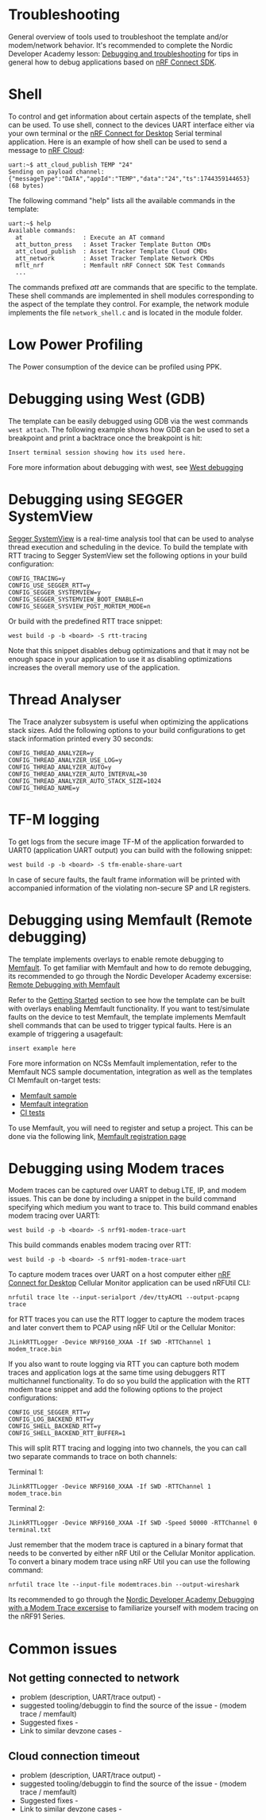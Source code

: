 # Troubleshooting
General overview of tools used to troubleshoot the template and/or modem/network behavior.
It's recommended to complete the Nordic Developer Academy lesson: [Debugging and troubleshooting](https://academy.nordicsemi.com/courses/nrf-connect-sdk-intermediate/lessons/lesson-2-debugging/) for tips in general how to debug applications based on [nRF Connect SDK](https://github.com/nrfconnect/sdk-nrf).

# Shell
To control and get information about certain aspects of the template, shell can be used.
To use shell, connect to the devices UART interface either via your own terminal or the [nRF Connect for Desktop](https://www.nordicsemi.com/Products/Development-tools/nRF-Connect-for-Desktop) Serial terminal application.
Here is an example of how shell can be used to send a message to [nRF Cloud](https://nrfcloud.com):

```
uart:~$ att_cloud_publish TEMP "24"
Sending on payload channel: {"messageType":"DATA","appId":"TEMP","data":"24","ts":1744359144653} (68 bytes)
```

The following command "help" lists all the available commands in the template:

```
uart:~$ help
Available commands:
  at                 : Execute an AT command
  att_button_press   : Asset Tracker Template Button CMDs
  att_cloud_publish  : Asset Tracker Template Cloud CMDs
  att_network        : Asset Tracker Template Network CMDs
  mflt_nrf           : Memfault nRF Connect SDK Test Commands
  ...
```

The commands prefixed *att* are commands that are specific to the template.
These shell commands are implemented in shell modules corresponding to the aspect of the template they control.
For example, the network module implements the file `network_shell.c` and is located in the module folder.

# Low Power Profiling
The Power consumption of the device can be profiled using PPK.

# Debugging using West (GDB)
The template can be easily debugged using GDB via the west commands `west attach`.
The following example shows how GDB can be used to set a breakpoint and print a backtrace once the breakpoint is hit:

```
Insert terminal session showing how its used here.
```

Fore more information about debugging with west, see [West debugging](https://docs.zephyrproject.org/latest/develop/west/build-flash-debug.html#debugging-west-debug-west-debugserver)

# Debugging using SEGGER SystemView
[Segger SystemView](https://www.segger.com/products/development-tools/systemview/) is a real-time analysis tool that can be used to analyse thread execution and scheduling in the device.
To build the template with RTT tracing to Segger SystemView set the following options in your build configuration:

```
CONFIG_TRACING=y
CONFIG_USE_SEGGER_RTT=y
CONFIG_SEGGER_SYSTEMVIEW=y
CONFIG_SEGGER_SYSTEMVIEW_BOOT_ENABLE=n
CONFIG_SEGGER_SYSVIEW_POST_MORTEM_MODE=n

```

Or build with the predefined RTT trace snippet:

```
west build -p -b <board> -S rtt-tracing
```

Note that this snippet disables debug optimizations and that it may not be enough space in your application to use it as disabling optimizations increases the overall memory use of the application.

# Thread Analyser
The Trace analyzer subsystem is useful when optimizing the applications stack sizes.
Add the following options to your build configurations to get stack information printed every 30 seconds:

```
CONFIG_THREAD_ANALYZER=y
CONFIG_THREAD_ANALYZER_USE_LOG=y
CONFIG_THREAD_ANALYZER_AUTO=y
CONFIG_THREAD_ANALYZER_AUTO_INTERVAL=30
CONFIG_THREAD_ANALYZER_AUTO_STACK_SIZE=1024
CONFIG_THREAD_NAME=y
```

# TF-M logging
To get logs from the secure image TF-M of the application forwarded to UART0 (application UART output) you can build with the following snippet:

```
west build -p -b <board> -S tfm-enable-share-uart
```

In case of secure faults, the fault frame information will be printed with accompanied information of the violating non-secure SP and LR registers.

# Debugging using Memfault (Remote debugging)
The template implements overlays to enable remote debugging to [Memfault](https://memfault.com/).
To get familiar with Memfault and how to do remote debugging, its recommended to go through the Nordic Developer Academy excersise: [Remote Debugging with Memfault](https://academy.nordicsemi.com/courses/nrf-connect-sdk-intermediate/lessons/lesson-2-debugging/topic/exercise-4-remote-debugging-with-memfault/)

Refer to the [Getting Started](getting_started.md) section to see how the template can be built with overlays enabling Memfault functionality.
If you want to test/simulate faults on the device to test Memfault, the template implements Memfault shell commands that can be used to trigger typical faults.
Here is an example of triggering a usagefault:

```
insert example here
```

Fore more information on NCSs Memfault implementation, refer to the Memfault NCS sample documentation, integration as well as the templates CI Memfault on-target tests:

* [Memfault sample](https://docs.nordicsemi.com/bundle/ncs-latest/page/nrf/samples/debug/memfault/README.html)
* [Memfault integration](https://docs.nordicsemi.com/bundle/ncs-latest/page/nrf/libraries/debug/memfault_ncs.html)
* [CI tests](Asset-Tracker-Template/tests/on_target/tests/test_functional/test_memfault.py)

To use Memfault, you will need to register and setup a project.
This can be done via the following link, [Memfault registration page](https://app.memfault.com/register-nordic)

# Debugging using Modem traces
Modem traces can be captured over UART to debug LTE, IP, and modem issues.
This can be done by including a snippet in the build command specifying which medium you want to trace to.
This build command enables modem tracing over UART1:

```
west build -p -b <board> -S nrf91-modem-trace-uart
```

This build commands enables modem tracing over RTT:

```
west build -p -b <board> -S nrf91-modem-trace-uart
```

To capture modem traces over UART on a host computer either [nRF Connect for Desktop](https://www.nordicsemi.com/Products/Development-tools/) Cellular Monitor application can be used nRFUtil CLI:

```
nrfutil trace lte --input-serialport /dev/ttyACM1 --output-pcapng trace
```

for RTT traces you can use the RTT logger to capture the modem traces and later convert them to PCAP using nRF Util or the Cellular Monitor:

```
JLinkRTTLogger -Device NRF9160_XXAA -If SWD -RTTChannel 1 modem_trace.bin
```

If you also want to route logging via RTT you can capture both modem traces and application logs at the same time using debuggers RTT multichannel functionality.
To do so you build the application with the RTT modem trace snippet and add the following options to the project configurations:

```
CONFIG_USE_SEGGER_RTT=y
CONFIG_LOG_BACKEND_RTT=y
CONFIG_SHELL_BACKEND_RTT=y
CONFIG_SHELL_BACKEND_RTT_BUFFER=1
```

This will split RTT tracing and logging into two channels, the you can call two separate commands to trace on both channels:

Terminal 1:

```
JLinkRTTLogger -Device NRF9160_XXAA -If SWD -RTTChannel 1 modem_trace.bin
```

Terminal 2:

```
JLinkRTTLogger -Device NRF9160_XXAA -If SWD -Speed 50000 -RTTChannel 0 terminal.txt
```

Just remember that the modem trace is captured in a binary format that needs to be converted by either nRF Util or the Cellular Monitor application.
To convert a binary modem trace using nRF Util you can use the following command:

```
nrfutil trace lte --input-file modemtraces.bin --output-wireshark
```

Its recommended to go through the [Nordic Developer Academy Debugging with a Modem Trace excersise](https://academy.nordicsemi.com/courses/cellular-iot-fundamentals/lessons/lesson-7-cellular-fundamentals/) to familiarize yourself with modem tracing on the nRF91 Series.

# Common issues

## Not getting connected to network
- problem (description, UART/trace output)  -
- suggested tooling/debuggin to find the source of the issue - (modem trace / memfault)
- Suggested fixes -
- Link to similar devzone cases -

## Cloud connection timeout
- problem (description, UART/trace output)  -
- suggested tooling/debuggin to find the source of the issue - (modem trace / memfault)
- Suggested fixes -
- Link to similar devzone cases -